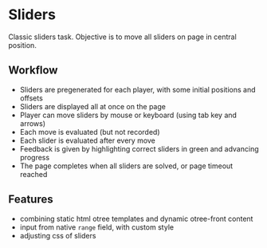 # Sliders

Classic sliders task. Objective is to move all sliders on page in central position.


## Workflow

- Sliders are pregenerated for each player, with some initial positions and offsets
- Sliders are displayed all at once on the page
- Player can move sliders by mouse or keyboard (using tab key and arrows)
- Each move is evaluated (but not recorded)
- Each slider is evaluated after every move
- Feedback is given by highlighting correct sliders in green and advancing progress
- The page completes when all sliders are solved, or page timeout reached


## Features

- combining static html otree templates and dynamic otree-front content
- input from native `range` field, with custom style
- adjusting css of sliders
